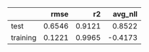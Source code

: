 |          |   rmse |     r2 |   avg_nll |
|:---------|-------:|-------:|----------:|
| test     | 0.6546 | 0.9121 |    0.8522 |
| training | 0.1221 | 0.9965 |   -0.4173 |